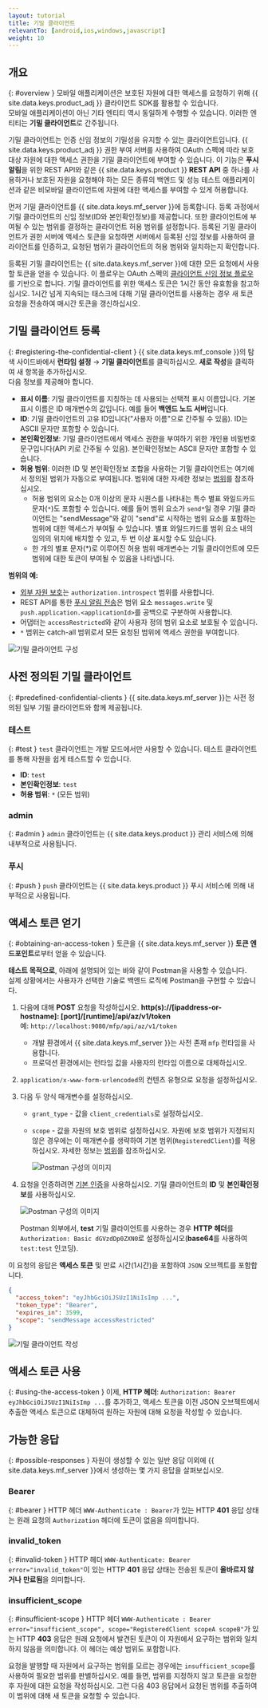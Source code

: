 ```yaml
---
layout: tutorial
title: 기밀 클라이언트
relevantTo: [android,ios,windows,javascript]
weight: 10
---
```

<!-- NLS_CHARSET=UTF-8 -->
## 개요
{: #overview }
모바일 애플리케이션은 보호된 자원에 대한 액세스를 요청하기 위해 {{ site.data.keys.product_adj }} 클라이언트 SDK를 활용할 수 있습니다.  
모바일 애플리케이션이 아닌 기타 엔티티 역시 동일하게 수행할 수 있습니다. 이러한 엔티티는 **기밀 클라이언트**로 간주됩니다.

기밀 클라이언트는 인증 신임 정보의 기밀성을 유지할 수 있는 클라이언트입니다. {{ site.data.keys.product_adj }} 권한 부여 서버를 사용하여 OAuth 스펙에 따라 보호 대상 자원에 대한 액세스 권한을 기밀 클라이언트에 부여할 수 있습니다. 이 기능은 **푸시 알림**을 위한 REST API와 같은 {{ site.data.keys.product }} **REST API** 중 하나를 사용하거나 보호된 자원을 요청해야 하는 모든 종류의 백엔드 및 성능 테스트 애플리케이션과 같은 비모바일 클라이언트에 자원에 대한 액세스를 부여할 수 있게 허용합니다.

먼저 기밀 클라이언트를 {{ site.data.keys.mf_server }}에 등록합니다. 등록 과정에서 기밀 클라이언트의 신임 정보(ID와 본인확인정보)를 제공합니다. 또한 클라이언트에 부여될 수 있는 범위를 결정하는 클라이언트 허용 범위를 설정합니다. 등록된 기밀 클라이언트가 권한 서버에 액세스 토큰을 요청하면 서버에서 등록된 신임 정보를 사용하여 클라이언트를 인증하고, 요청된 범위가 클라이언트의 허용 범위와 일치하는지 확인합니다.

등록된 기밀 클라이언트는 {{ site.data.keys.mf_server }}에 대한 모든 요청에서 사용할 토큰을 얻을 수 있습니다. 이 플로우는 OAuth 스펙의 [클라이언트 신임 정보 플로우](https://tools.ietf.org/html/rfc6749#section-1.3.4)를 기반으로 합니다. 기밀 클라이언트를 위한 액세스 토큰은 1시간 동안 유효함을 참고하십시오. 1시간 넘게 지속되는 태스크에 대해 기밀 클라이언트를 사용하는 경우 새 토큰 요청을 전송하여 매시간 토큰을 갱신하십시오.

## 기밀 클라이언트 등록
{: #registering-the-confidential-client }
{{ site.data.keys.mf_console }}의 탐색 사이드바에서 **런타임 설정** → **기밀 클라이언트**를 클릭하십시오. **새로 작성**을 클릭하여 새 항목을 추가하십시오.  
다음 정보를 제공해야 합니다.

- **표시 이름**: 기밀 클라이언트를 지칭하는 데 사용되는 선택적 표시 이름입니다. 기본 표시 이름은 ID 매개변수의 값입니다. 예를 들어 **백엔드 노드 서버**입니다.
- **ID**: 기밀 클라이언트의 고유 ID입니다("사용자 이름"으로 간주될 수 있음).
  ID는 ASCII 문자만 포함할 수 있습니다.
- **본인확인정보**: 기밀 클라이언트에서 액세스 권한을 부여하기 위한 개인용 비밀번호 문구입니다(API 키로 간주될 수 있음).
  본인확인정보는 ASCII 문자만 포함할 수 있습니다.
- **허용 범위**: 이러한 ID 및 본인확인정보 조합을 사용하는 기밀 클라이언트는 여기에서 정의된 범위가 자동으로 부여됩니다. 범위에 대한 자세한 정보는 [범위](../#scopes)를 참조하십시오.
    - 허용 범위의 요소는 0개 이상의 문자 시퀀스를 나타내는 특수 별표 와일드카드 문자(`*`)도 포함할 수 있습니다. 예를 들어 범위 요소가 `send*`일 경우 기밀 클라이언트는 "sendMessage"와 같이 "send"로 시작하는 범위 요소를 포함하는 범위에 대한 액세스가 부여될 수 있습니다. 별표 와일드카드를 범위 요소 내의 임의의 위치에 배치할 수 있고, 두 번 이상 표시할 수도 있습니다. 
    - 한 개의 별표 문자(*)로 이루어진 허용 범위 매개변수는 기밀 클라이언트에 모든 범위에 대한 토큰이 부여될 수 있음을 나타냅니다.

**범위의 예:**

- [외부 자원 보호](../protecting-external-resources)는 `authorization.introspect` 범위를 사용합니다.
- REST API를 통한 [푸시 알림 전송](../../notifications/sending-notifications)은 범위 요소 `messages.write` 및 `push.application.<applicationId>`를 공백으로 구분하여 사용합니다.
- 어댑터는 `accessRestricted`와 같이 사용자 정의 범위 요소로 보호될 수 있습니다.
- `*` 범위는 catch-all 범위로서 모든 요청된 범위에 액세스 권한을 부여합니다.

<img class="gifplayer" alt="기밀 클라이언트 구성" src="push-confidential-client.png"/>

## 사전 정의된 기밀 클라이언트
{: #predefined-confidential-clients }
{{ site.data.keys.mf_server }}는 사전 정의된 일부 기밀 클라이언트와 함께 제공됩니다.

### 테스트
{: #test }
`test` 클라이언트는 개발 모드에서만 사용할 수 있습니다. 테스트 클라이언트를 통해 자원을 쉽게 테스트할 수 있습니다.

- **ID**: `test`
- **본인확인정보**: `test`
- **허용 범위**: `*` (모든 범위)

### admin
{: #admin }
`admin` 클라이언트는 {{ site.data.keys.product }} 관리 서비스에 의해 내부적으로 사용됩니다.

### 푸시
{: #push }
`push` 클라이언트는 {{ site.data.keys.product }} 푸시 서비스에 의해 내부적으로 사용됩니다.

## 액세스 토큰 얻기
{: #obtaining-an-access-token }
토큰을 {{ site.data.keys.mf_server }} **토큰 엔드포인트**로부터 얻을 수 있습니다.  

**테스트 목적으로**, 아래에 설명되어 있는 바와 같이 Postman을 사용할 수 있습니다.  
실제 상황에서는 사용자가 선택한 기술로 백엔드 로직에 Postman을 구현할 수 있습니다.

1.  다음에 대해 **POST** 요청을 작성하십시오. **http(s)://[ipaddress-or-hostname]: [port]/[runtime]/api/az/v1/token**  
    예: `http://localhost:9080/mfp/api/az/v1/token`
    - 개발 환경에서 {{ site.data.keys.mf_server }}는 사전 존재 `mfp` 런타임을 사용합니다.  
    - 프로덕션 환경에서는 런타임 값을 사용자의 런타임 이름으로 대체하십시오.

2.  `application/x-www-form-urlencoded`의 컨텐츠 유형으로 요청을 설정하십시오.  
3.  다음 두 양식 매개변수를 설정하십시오.
    - `grant_type` - 값을 `client_credentials`로 설정하십시오.
    - `scope` - 값을 자원의 보호 범위로 설정하십시오. 자원에 보호 범위가 지정되지 않은 경우에는 이 매개변수를 생략하여 기본 범위(`RegisteredClient`)를 적용하십시오. 자세한 정보는 [범위](../../authentication-and-security/#scopes)를 참조하십시오.

       ![Postman 구성의 이미지](confidential-client-steps-1-3.png)

4.  요청을 인증하려면 [기본 인증](https://en.wikipedia.org/wiki/Basic_access_authentication#Client_side)을 사용하십시오. 기밀 클라이언트의 **ID** 및 **본인확인정보**를 사용하십시오.

    ![Postman 구성의 이미지](confidential-client-step-4.png)

    Postman 외부에서, **test** 기밀 클라이언트를 사용하는 경우 **HTTP 헤더**를 `Authorization: Basic dGVzdDp0ZXN0`로 설정하십시오(**base64**를 사용하여 `test:test` 인코딩).

이 요청의 응답은 **액세스 토큰** 및 만료 시간(1시간)을 포함하여 `JSON` 오브젝트를 포함합니다.

```json
{
  "access_token": "eyJhbGciOiJSUzI1NiIsImp ...",
  "token_type": "Bearer",
  "expires_in": 3599,
  "scope": "sendMessage accessRestricted"
}
```

![기밀 클라이언트 작성](confidential-client-access-token.png)

## 액세스 토큰 사용
{: #using-the-access-token }
이제, **HTTP 헤더**: `Authorization: Bearer eyJhbGciOiJSUzI1NiIsImp ...`를 추가하고, 액세스 토큰을 이전 JSON 오브젝트에서 추출한 액세스 토큰으로 대체하여 원하는 자원에 대해 요청을 작성할 수 있습니다.

## 가능한 응답
{: #possible-responses }
자원이 생성할 수 있는 일반 응답 이외에 {{ site.data.keys.mf_server }}에서 생성하는 몇 가지 응답을 살펴보십시오.

### Bearer
{: #bearer }
HTTP 헤더 `WWW-Authenticate : Bearer`가 있는 HTTP **401** 응답 상태는 원래 요청의 `Authorization` 헤더에 토큰이 없음을 의미합니다.

### invalid_token
{: #invalid-token }
HTTP 헤더 `WWW-Authenticate: Bearer error="invalid_token"`이 있는 HTTP **401** 응답 상태는 전송된 토큰이 **올바르지 않거나** **만료됨**을 의미합니다.

### insufficient_scope
{: #insufficient-scope }
HTTP 헤더 `WWW-Authenticate : Bearer error="insufficient_scope", scope="RegisteredClient scopeA scopeB"`가 있는 HTTP **403** 응답은 원래 요청에서 발견된 토큰이 이 자원에서 요구하는 범위와 일치하지 않음을 의미합니다. 이 헤더는 예상 범위도 포함합니다.

요청을 발행할 때 자원에서 요구하는 범위를 모르는 경우에는 `insufficient_scope`를 사용하여 필요한 범위를 판별하십시오. 예를 들면, 범위를 지정하지 않고 토큰을 요청한 후 자원에 대한 요청을 작성하십시오. 그런 다음 403 응답에서 요청된 범위를 추출하여 이 범위에 대해 새 토큰을 요청할 수 있습니다.

